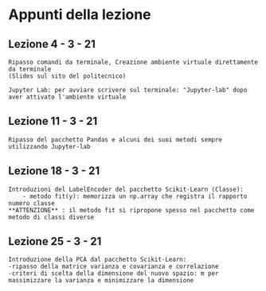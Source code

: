 # Appunti della lezione

## Lezione 4 - 3 - 21

    Ripasso comandi da terminale, Creazione ambiente virtuale direttamente da terminale
    (Slides sul sito del politecnico)

    Jupyter Lab: per avviare scrivere sul terminale: "Jupyter-lab" dopo aver attivato l'ambiente virtuale

## Lezione 11 - 3 - 21

    Ripasso del pacchetto Pandas e alcuni dei suoi metodi sempre utilizzando Jupyter-lab

## Lezione 18 - 3 - 21

    Introduzioni del LabelEncoder del pacchetto Scikit-Learn (Classe):
        - metodo fit(y): memorizza un np.array che registra il rapporto numero classe
    **ATTENZIONE** : il metodo fit si ripropone spesso nel pacchetto come metodo di classi diverse

## Lezione 25 - 3 - 21

    Introduzione della PCA dal pacchetto Scikit-Learn:
    -ripasso della matrice varianza e covarianza e correlazione
    -criteri di scelta della dimensione del nuovo spazio: m per massimizzare la varianza e minimizzare la dimensione
    